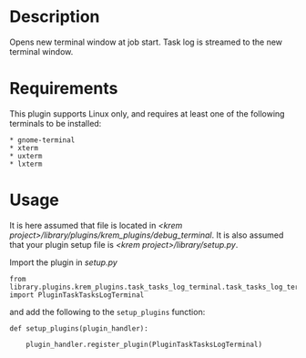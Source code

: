 
# Description

Opens new terminal window at job start. Task log is streamed to the new terminal window.

# Requirements

This plugin supports Linux only, and requires at least one of the following terminals to be installed:

	* gnome-terminal
    * xterm
    * uxterm
    * lxterm

# Usage
It is here assumed that file is located in _\<krem project\>/library/plugins/krem\_plugins/debug\_terminal_.
It is also assumed that your plugin setup file is _\<krem project\>/library/setup.py_.

Import the plugin in _setup.py_

```
from library.plugins.krem_plugins.task_tasks_log_terminal.task_tasks_log_terminal import PluginTaskTasksLogTerminal
```

and add the following to the `setup_plugins` function:

```
def setup_plugins(plugin_handler):

    plugin_handler.register_plugin(PluginTaskTasksLogTerminal)
```
